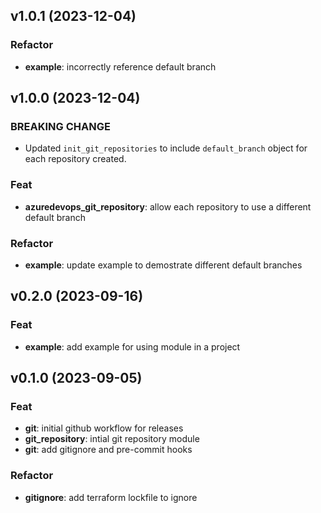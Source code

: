 ## v1.0.1 (2023-12-04)

### Refactor

- **example**: incorrectly reference default branch

## v1.0.0 (2023-12-04)

### BREAKING CHANGE

- Updated `init_git_repositories` to include `default_branch` object for each repository created.

### Feat

- **azuredevops_git_repository**: allow each repository to use a different default branch

### Refactor

- **example**: update example to demostrate different default branches

## v0.2.0 (2023-09-16)

### Feat

- **example**: add example for using module in a project

## v0.1.0 (2023-09-05)

### Feat

- **git**: initial github workflow for releases
- **git_repository**: intial git repository module
- **git**: add gitignore and pre-commit hooks

### Refactor

- **gitignore**: add terraform lockfile to ignore

